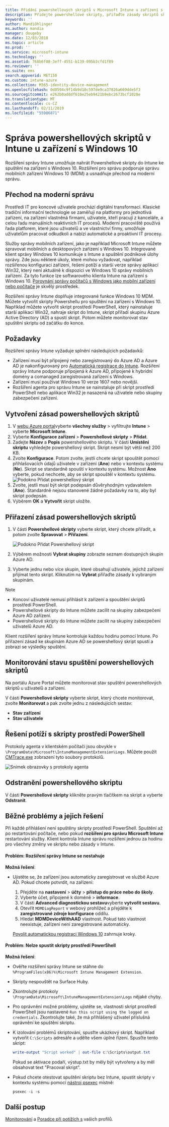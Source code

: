 ```yaml
---
title: Přidání powershellových skriptů v Microsoft Intune u zařízení s Windows 10 – Azure | Microsoft Docs
description: Přidejte powershellové skripty, přiřaďte zásady skriptů skupinám Azure Active Directory, použijte sestavy k monitorování skriptů a podívejte se na postup pro odstranění skriptů, které jste přidali na zařízení s Windows 10 v Microsoft Intune. Viz také některé běžné problémy a jejich řešení.
keywords: ''
author: MandiOhlinger
ms.author: mandia
manager: dougeby
ms.date: 12/03/2018
ms.topic: article
ms.prod: ''
ms.service: microsoft-intune
ms.technology: ''
ms.assetid: 768b6f08-3eff-4551-b139-095b3cfd1f89
ms.reviewer: ''
ms.suite: ems
search.appverid: MET150
ms.custom: intune-azure
ms.collection: M365-identity-device-management
ms.openlocfilehash: 0d0594c9f14b9d18c597de9ca37826a669dde5f3
ms.sourcegitcommit: e262b0ad8df610e25eb9421b9ebc2673bcf1020e
ms.translationtype: MT
ms.contentlocale: cs-CZ
ms.lasthandoff: 02/11/2019
ms.locfileid: "55986871"
---
```

# <a name="manage-powershell-scripts-in-intune-for-windows-10-devices"></a>Správa powershellových skriptů v Intune u zařízení s Windows 10

Rozšíření správy Intune umožňuje nahrát Powershellové skripty do Intune ke spuštění na zařízení s Windows 10. Rozšíření pro správu podporuje správu mobilních zařízení Windows 10 (MDM) a usnadňuje přechod na moderní správu.

## <a name="moving-to-modern-management"></a>Přechod na moderní správu

Prostředí IT pro koncové uživatele prochází digitální transformací. Klasické tradiční informační technologie se zaměřují na platformy pro jednotlivá zařízení, na zařízení vlastněná firmami, uživatele, kteří pracují z kanceláře, a celou řadu manuálních reaktivních IT procesů. Moderní pracoviště používá řada platforem, které jsou uživatelů a ve vlastnictví firmy, umožňuje uživatelům pracovat odkudkoli a nabízí automatické a proaktivní IT procesy.

Služby správy mobilních zařízení, jako je například Microsoft Intune můžete spravovat mobilních a desktopových zařízení s Windows 10. Integrované klient správy Windows 10 komunikuje s Intune a spuštění podnikové úlohy správy. Zde jsou některé úkoly, které mohou vyžadovat, například rozšířenou konfiguraci zařízení, řešení potíží a starší verze správy aplikací Win32, který není aktuálně k dispozici ve Windows 10 správy mobilních zařízení. Za tyto funkce lze softwarového klienta Intune na zařízení s Windows 10. [Porovnání správy počítačů s Windows jako mobilní zařízení nebo počítače](pc-management-comparison.md) je skvělý prostředek.

Rozšíření správy Intune doplňuje integrované funkce Windows 10 MDM. Můžete vytvořit skripty Powershellu pro spuštění na zařízení s Windows 10. Například můžete vytvořit skript prostředí PowerShell, který nainstaluje starší aplikaci Win32, nahraje skript do Intune, skript přiřadí skupinu Azure Active Directory (AD) a spustí skript. Potom můžete monitorovat stav spuštění skriptu od začátku do konce.

## <a name="prerequisites"></a>Požadavky

Rozšíření správy Intune vyžaduje splnění následujících požadavků:

- Zařízení musí být připojený nebo zaregistrovaný do Azure AD a Azure AD je nakonfigurovaný pro [Automatická registrace do Intune](windows-enroll.md#enable-windows-10-automatic-enrollment). Rozšíření správy Intune podporuje připojená k Azure AD, připojené k hybridní domény a comanaged zaregistrovaná zařízení s Windows.
- Zařízení musí používat Windows 10 verze 1607 nebo novější.
- Rozšíření agenta pro správu Intune se nainstaluje při skript prostředí PowerShell nebo aplikace Win32 je nasazená na uživatele nebo skupiny zabezpečení zařízení.

## <a name="create-a-powershell-script-policy"></a>Vytvoření zásad powershellových skriptů 

1. V [webu Azure portal](https://portal.azure.com)vyberte **všechny služby** > vyfiltrujte **Intune** > vyberte **Microsoft Intune**.
2. Vyberte **Konfigurace zařízení** > **Powershellové skripty** > **Přidat**.
3. Zadejte **Název** a **Popis** powershellového skriptu. V části **Umístění skriptu** vyhledejte powershellový skript. Skript nesmí být větší než 200 KB.
4. Zvolte **Konfigurace**. Potom zvolte, jestli chcete skript spouštět pomocí přihlašovacích údajů uživatele v zařízení (**Ano**) nebo v kontextu systému (**Ne**). Skript se standardně spouští v kontextu systému. Možnost **Ano** vyberte, pokud nechcete, aby se skript spouštěl v kontextu systému. 
  ![Podokno Přidat powershellový skript](./media/mgmt-extension-add-script.png)
5. Zvolte, jestli musí být skript podepsán důvěryhodným vydavatelem (**Ano**). Standardně nejsou stanovené žádné požadavky na to, aby byl skript podepsán. 
6. Výběrem **OK** a **Vytvořit** skript uložíte.

## <a name="assign-a-powershell-script-policy"></a>Přiřazení zásad powershellových skriptů

1. V části **Powershellové skripty** vyberte skript, který chcete přiřadit, a potom zvolte **Spravovat** > **Přiřazení**.

    ![Podokno Přidat Powershellový skript](./media/mgmt-extension-assignments.png)

2. Výběrem možnosti **Vybrat skupiny** zobrazte seznam dostupných skupin Azure AD. 
3. Vyberte jednu nebo více skupin, které obsahují uživatele, jejichž zařízení přijímat tento skript. Kliknutím na **Vybrat** přiřaďte zásady k vybraným skupinám.

> [!NOTE]
> - Koncoví uživatelé nemusí přihlásit k zařízení a spouštění skriptů prostředí PowerShell.
> - Powershellové skripty do Intune můžete zacílit na skupiny zabezpečení Azure AD zařízení.
> - Powershellové skripty do Intune můžete zacílit na skupiny zabezpečení uživatelů Azure AD.

Klient rozšíření správy Intune kontroluje každou hodinu pomocí Intune. Po přiřazení zásad ke skupinám Azure AD se powershellový skript spustí a zobrazí se výsledky spuštění.

## <a name="monitor-run-status-for-powershell-scripts"></a>Monitorování stavu spuštění powershellových skriptů

Na portálu Azure Portal můžete monitorovat stav spuštění powershellových skriptů u uživatelů a zařízení.

V části **Powershellové skripty** vyberte skript, který chcete monitorovat, zvolte **Monitorovat** a pak zvolte jednu z následujících sestav:

- **Stav zařízení**
- **Stav uživatele**

## <a name="troubleshoot-powershell-scripts"></a>Řešení potíží s skripty prostředí PowerShell

Protokoly agenta v klientském počítači jsou obvykle v `\ProgramData\Microsoft\IntuneManagementExtension\Logs`. Můžete použít [CMTrace.exe](https://docs.microsoft.com/sccm/core/support/tools) zobrazení tyto soubory protokolů. 

![Snímek obrazovky s protokoly agenta](./media/apps-win32-app-10.png)  

## <a name="delete-a-powershell-script"></a>Odstranění powershellového skriptu

V části **Powershellové skripty** klikněte pravým tlačítkem na skript a vyberte **Odstranit**.

## <a name="common-issues-and-resolutions"></a>Běžné problémy a jejich řešení

Při každé přihlášení není spuštěny skripty prostředí PowerShell. Spuštění až po restartování počítače, nebo pokud **rozšíření pro správu Microsoft Intune** restartování služby. Klient kontrola Intune správu rozšíření jednou za hodinu pro všechny změny ve skriptu nebo zásady v Intune.

#### <a name="issue-intune-management-extension-doesnt-download"></a>Problém: Rozšíření správy Intune se nestahuje

**Možná řešení**:

- Ujistěte se, že zařízení jsou automaticky zaregistrovat ve službě Azure AD. Pokud chcete potvrdit, na zařízení: 

  1. Přejděte na **nastavení** > **účty** > **přístup do práce nebo do školy**.
  2. Vyberte účet, připojené k doméně > **informace**.
  3. V části **Advanced diagnostickou sestavu**vyberte **vytvořit sestavu**.
  4. Otevřít `MDMDiagReport` v webový prohlížeč a přejděte k **zaregistrované zdroje konfigurace** oddílu.
  5. Hledat **MDMDeviceWithAAD** vlastnost. Pokud tato vlastnost neexistuje, zařízení není zaregistrované automaticky.

    [Povolit automatickou registraci Windows 10](windows-enroll.md#enable-windows-10-automatic-enrollment) zahrnuje kroky.

#### <a name="issue-the-powershell-scripts-do-not-run"></a>Problém: Nelze spustit skripty prostředí PowerShell

**Možná řešení**:

- Ověřte rozšíření správy Intune se stáhne do `%ProgramFiles(x86)%\Microsoft Intune Management Extension`.
- Skripty nespouštět na Surface Huby.
- Zkontrolujte protokoly `\ProgramData\Microsoft\IntuneManagementExtension\Logs` nějaké chyby.
- Pro oprávnění možné problémy, ujistěte se, vlastnosti skript prostředí PowerShell jsou nastavené `Run this script using the logged on credentials`. Zkontrolujte také, že má přihlášený uživatel příslušná oprávnění ke spuštění skriptu.
- K izolování problémů skriptování, spusťte ukázkový skript. Například vytvořit `C:\Scripts` adresáře a udělte všem úplné řízení. Spusťte tento skript:

  ```powershell
  write-output "Script worked" | out-file c:\Scripts\output.txt
  ```

  Pokud se aktivace podaří, výstup.txt by měly být vytvořeny a by měl obsahovat text "Pracoval skript".

- Pokud chcete otestovat spuštění skriptu bez Intune, spustit skripty v kontextu systému pomocí [nástroj psexec](https://docs.microsoft.com/sysinternals/downloads/psexec) místně:

  `psexec -i -s`

## <a name="next-steps"></a>Další postup

[Monitorování](device-profile-monitor.md) a [Poradce při potížích s](device-profile-troubleshoot.md) vašich profilů.
